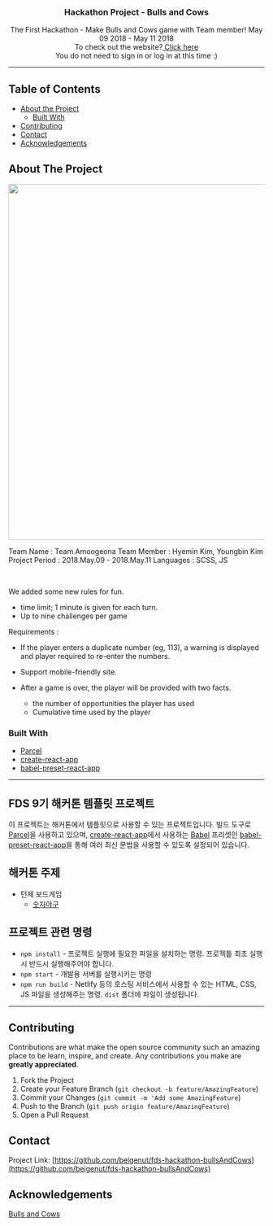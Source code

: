 <p align="center">
  <h3 align="center">Hackathon Project - Bulls and Cows</h3>
  <p align="center">
  The First Hackathon - Make Bulls and Cows game with Team member! May 09 2018 - May 11 2018<br> 
  To check out the website?<a href="https://amoogeona.netlify.com" target="_blank"> Click here</a> <br>
  You do not need to sign in or log in at this time :)
</p>
</p>

_ _ _


## Table of Contents

* [About the Project](#about-the-project)
  * [Built With](#built-with)
* [Contributing](#contributing)
* [Contact](#contact)
* [Acknowledgements](#acknowledgements)


## About The Project

<img src="https://drive.google.com/uc?export=view&id=1AMP8ctMWMYDRnOkmnrcDt5a-IKusBqW3" width="700px">

Team Name : Team Amoogeona
Team Member : Hyemin Kim, Youngbin Kim
Project Period : 2018.May.09 - 2018.May.11 
Languages : SCSS, JS

<br>

We added some new rules for fun.
- time limit; 1 minute is given for each turn.
- Up to nine challenges per game

Requirements : 

- If the player enters a duplicate number (eg, 113), a warning is displayed and player required to re-enter the numbers.

- Support mobile-friendly site.

- After a game is over, the player will be provided with two facts.
  - the number of opportunities the player has used
  - Cumulative time used by the player


### Built With

* [Parcel](https://parceljs.org/)
* [create-react-app](https://github.com/facebook/create-react-app)
* [babel-preset-react-app](https://github.com/facebook/create-react-app/tree/master/packages/babel-preset-react-app)

_ _ _

## FDS 9기 해커톤 템플릿 프로젝트

이 프로젝트는 해커톤에서 템플릿으로 사용할 수 있는 프로젝트입니다. 빌드 도구로 [Parcel](https://parceljs.org/)을 사용하고 있으며, [create-react-app](https://github.com/facebook/create-react-app)에서 사용하는 [Babel](http://babeljs.io/) 프리셋인 [babel-preset-react-app](https://github.com/facebook/create-react-app/tree/master/packages/babel-preset-react-app)을 통해 여러 최신 문법을 사용할 수 있도록 설정되어 있습니다.

## 해커톤 주제

- 턴제 보드게임
  - [숫자야구](./docs/number-baseball.md)


## 프로젝트 관련 명령

- `npm install` - 프로젝트 실행에 필요한 파일을 설치하는 명령. 프로젝틑 최초 실행 시 반드시 실행해주어야 합니다.
- `npm start` - 개발용 서버를 실행시키는 명령
- `npm run build` - Netlify 등의 호스팅 서비스에서 사용할 수 있는 HTML, CSS, JS 파일을 생성해주는 명령. `dist` 폴더에 파일이 생성됩니다.

_ _ _

<!-- CONTRIBUTING -->
## Contributing

Contributions are what make the open source community such an amazing place to be learn, inspire, and create. Any contributions you make are **greatly appreciated**.

1. Fork the Project
2. Create your Feature Branch (`git checkout -b feature/AmazingFeature`)
3. Commit your Changes (`git commit -m 'Add some AmazingFeature`)
4. Push to the Branch (`git push origin feature/AmazingFeature`)
5. Open a Pull Request



<!-- CONTACT -->
## Contact

Project Link: [https://github.com/beigenut/fds-hackathon-bullsAndCows](https://github.com/beigenut/fds-hackathon-bullsAndCows)



## Acknowledgements

[Bulls and Cows](https://en.wikipedia.org/wiki/Bulls_and_Cows)


